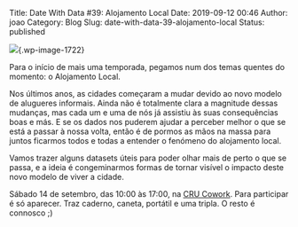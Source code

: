 Title: Date With Data #39: Alojamento Local
Date: 2019-09-12 00:46
Author: joao
Category: Blog
Slug: date-with-data-39-alojamento-local
Status: published

<!-- wp:image {"id":1722} -->

![](http://www.transparenciahackday.org/wp-content/uploads/2019/09/dwd-setembro2019-1024x683.png){.wp-image-1722}

<!-- /wp:image -->

<!-- wp:paragraph -->

Para o início de mais uma temporada, pegamos num dos temas quentes do momento: o Alojamento Local.

<!-- /wp:paragraph -->

<!-- wp:paragraph -->

Nos últimos anos, as cidades começaram a mudar devido ao novo modelo de alugueres informais. Ainda não é totalmente clara a magnitude dessas mudanças, mas cada um e uma de nós já assistiu às suas consequências boas e más. E se os dados nos puderem ajudar a perceber melhor o que se está a passar à nossa volta, então é de pormos as mãos na massa para juntos ficarmos todos e todas a entender o fenómeno do alojamento local.

<!-- /wp:paragraph -->

<!-- wp:paragraph -->

Vamos trazer alguns datasets úteis para poder olhar mais de perto o que se passa, e a ideia é congeminarmos formas de tornar visível o impacto deste novo modelo de viver a cidade.

<!-- /wp:paragraph -->

<!-- wp:paragraph -->

Sábado 14 de setembro, das 10:00 às 17:00, na [CRU Cowork](https://cru-cowork.com/). Para participar é só aparecer. Traz caderno, caneta, portátil e uma tripla. O resto é connosco ;)

<!-- /wp:paragraph -->
